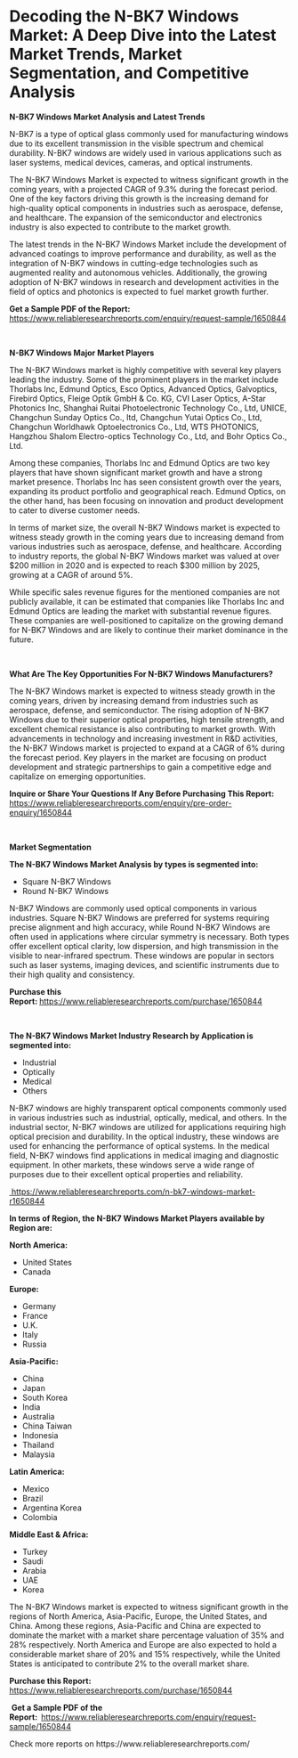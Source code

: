 <p><h1>Decoding the N-BK7 Windows Market: A Deep Dive into the Latest Market Trends, Market Segmentation, and Competitive Analysis</h1></p><p><strong>N-BK7 Windows Market Analysis and Latest Trends</strong></p>
<p><p>N-BK7 is a type of optical glass commonly used for manufacturing windows due to its excellent transmission in the visible spectrum and chemical durability. N-BK7 windows are widely used in various applications such as laser systems, medical devices, cameras, and optical instruments.</p><p>The N-BK7 Windows Market is expected to witness significant growth in the coming years, with a projected CAGR of 9.3% during the forecast period. One of the key factors driving this growth is the increasing demand for high-quality optical components in industries such as aerospace, defense, and healthcare. The expansion of the semiconductor and electronics industry is also expected to contribute to the market growth.</p><p>The latest trends in the N-BK7 Windows Market include the development of advanced coatings to improve performance and durability, as well as the integration of N-BK7 windows in cutting-edge technologies such as augmented reality and autonomous vehicles. Additionally, the growing adoption of N-BK7 windows in research and development activities in the field of optics and photonics is expected to fuel market growth further.</p></p>
<p><strong>Get a Sample PDF of the Report:&nbsp;</strong> <a href="https://www.reliableresearchreports.com/enquiry/request-sample/1650844">https://www.reliableresearchreports.com/enquiry/request-sample/1650844</a></p>
<p>&nbsp;</p>
<p><strong>N-BK7 Windows Major Market Players</strong></p>
<p><p>The N-BK7 Windows market is highly competitive with several key players leading the industry. Some of the prominent players in the market include Thorlabs Inc, Edmund Optics, Esco Optics, Advanced Optics, Galvoptics, Firebird Optics, Fleige Optik GmbH & Co. KG, CVI Laser Optics, A-Star Photonics Inc, Shanghai Ruitai Photoelectronic Technology Co., Ltd, UNICE, Changchun Sunday Optics Co., ltd, Changchun Yutai Optics Co., Ltd, Changchun Worldhawk Optoelectronics Co., Ltd, WTS PHOTONICS, Hangzhou Shalom Electro-optics Technology Co., Ltd, and Bohr Optics Co., Ltd.</p><p>Among these companies, Thorlabs Inc and Edmund Optics are two key players that have shown significant market growth and have a strong market presence. Thorlabs Inc has seen consistent growth over the years, expanding its product portfolio and geographical reach. Edmund Optics, on the other hand, has been focusing on innovation and product development to cater to diverse customer needs.</p><p>In terms of market size, the overall N-BK7 Windows market is expected to witness steady growth in the coming years due to increasing demand from various industries such as aerospace, defense, and healthcare. According to industry reports, the global N-BK7 Windows market was valued at over $200 million in 2020 and is expected to reach $300 million by 2025, growing at a CAGR of around 5%.</p><p>While specific sales revenue figures for the mentioned companies are not publicly available, it can be estimated that companies like Thorlabs Inc and Edmund Optics are leading the market with substantial revenue figures. These companies are well-positioned to capitalize on the growing demand for N-BK7 Windows and are likely to continue their market dominance in the future.</p></p>
<p>&nbsp;</p>
<p><strong>What Are The Key Opportunities For N-BK7 Windows Manufacturers?</strong></p>
<p><p>The N-BK7 Windows market is expected to witness steady growth in the coming years, driven by increasing demand from industries such as aerospace, defense, and semiconductor. The rising adoption of N-BK7 Windows due to their superior optical properties, high tensile strength, and excellent chemical resistance is also contributing to market growth. With advancements in technology and increasing investment in R&D activities, the N-BK7 Windows market is projected to expand at a CAGR of 6% during the forecast period. Key players in the market are focusing on product development and strategic partnerships to gain a competitive edge and capitalize on emerging opportunities.</p></p>
<p><strong>Inquire or Share Your Questions If Any Before Purchasing This Report:</strong> <a href="https://www.reliableresearchreports.com/enquiry/pre-order-enquiry/1650844">https://www.reliableresearchreports.com/enquiry/pre-order-enquiry/1650844</a></p>
<p>&nbsp;</p>
<p><strong>Market Segmentation</strong></p>
<p><strong>The N-BK7 Windows Market Analysis by types is segmented into:</strong></p>
<p><ul><li>Square N-BK7 Windows</li><li>Round N-BK7 Windows</li></ul></p>
<p><p>N-BK7 Windows are commonly used optical components in various industries. Square N-BK7 Windows are preferred for systems requiring precise alignment and high accuracy, while Round N-BK7 Windows are often used in applications where circular symmetry is necessary. Both types offer excellent optical clarity, low dispersion, and high transmission in the visible to near-infrared spectrum. These windows are popular in sectors such as laser systems, imaging devices, and scientific instruments due to their high quality and consistency.</p></p>
<p><strong>Purchase this Report:&nbsp;</strong><a href="https://www.reliableresearchreports.com/purchase/1650844">https://www.reliableresearchreports.com/purchase/1650844</a></p>
<p>&nbsp;</p>
<p><strong>The N-BK7 Windows Market Industry Research by Application is segmented into:</strong></p>
<p><ul><li>Industrial</li><li>Optically</li><li>Medical</li><li>Others</li></ul></p>
<p><p>N-BK7 windows are highly transparent optical components commonly used in various industries such as industrial, optically, medical, and others. In the industrial sector, N-BK7 windows are utilized for applications requiring high optical precision and durability. In the optical industry, these windows are used for enhancing the performance of optical systems. In the medical field, N-BK7 windows find applications in medical imaging and diagnostic equipment. In other markets, these windows serve a wide range of purposes due to their excellent optical properties and reliability.</p></p>
<p><a href="https://www.reliableresearchreports.com/n-bk7-windows-market-r1650844">&nbsp;https://www.reliableresearchreports.com/n-bk7-windows-market-r1650844</a></p>
<p><strong>In terms of Region, the N-BK7 Windows Market Players available by Region are:</strong></p>
<p>
    <p> <strong> North America: </strong>
        <ul>
            <li>United States</li>
            <li>Canada</li>
        </ul>
        </p> 
    <p> <strong> Europe: </strong>
        <ul>
            <li>Germany</li>
            <li>France</li>
            <li>U.K.</li>
            <li>Italy</li>
            <li>Russia</li>
        </ul>
        </p> 
    <p> <strong> Asia-Pacific: </strong>
        <ul>
            <li>China</li>
            <li>Japan</li>
            <li>South Korea</li>
            <li>India</li>
            <li>Australia</li>
            <li>China Taiwan</li>
            <li>Indonesia</li>
            <li>Thailand</li>
            <li>Malaysia</li>
        </ul>
        </p> 
    <p> <strong> Latin America: </strong>
        <ul>
            <li>Mexico</li>
            <li>Brazil</li>
            <li>Argentina Korea</li>
            <li>Colombia</li>
        </ul>
        </p> 
    <p> <strong> Middle East & Africa: </strong>
        <ul>
            <li>Turkey</li>
            <li>Saudi</li>
            <li>Arabia</li>
            <li>UAE</li>
            <li>Korea</li>
        </ul>
    </p>
    </p>
<p><p>The N-BK7 Windows market is expected to witness significant growth in the regions of North America, Asia-Pacific, Europe, the United States, and China. Among these regions, Asia-Pacific and China are expected to dominate the market with a market share percentage valuation of 35% and 28% respectively. North America and Europe are also expected to hold a considerable market share of 20% and 15% respectively, while the United States is anticipated to contribute 2% to the overall market share.</p></p>
<p><strong>Purchase this Report: </strong><a href="https://www.reliableresearchreports.com/purchase/1650844">https://www.reliableresearchreports.com/purchase/1650844</a></p>
<p>&nbsp;<strong>Get a Sample PDF of the Report:&nbsp;&nbsp;</strong><a href="https://www.reliableresearchreports.com/enquiry/request-sample/1650844">https://www.reliableresearchreports.com/enquiry/request-sample/1650844</a></p>
<p><strong></strong></p>
<p>Check more reports on https://www.reliableresearchreports.com/</p>